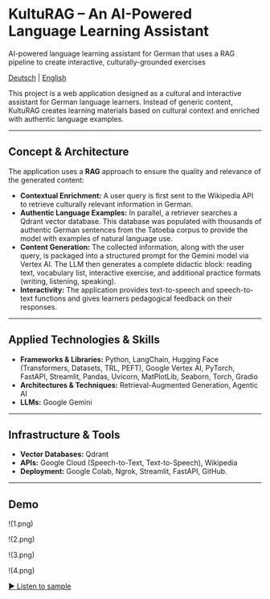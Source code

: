 # KultuRAG – An AI-Powered Language Learning Assistant
AI-powered language learning assistant for German that uses a RAG pipeline to create interactive, culturally-grounded exercises

[Deutsch](README.de.md) | [English](README.md)

This project is a web application designed as a cultural and interactive assistant for German language learners. Instead of generic content, KultuRAG creates learning materials based on cultural context and enriched with authentic language examples.

---

## Concept & Architecture

The application uses a **RAG** approach to ensure the quality and relevance of the generated content:

- **Contextual Enrichment:** A user query is first sent to the Wikipedia API to retrieve culturally relevant information in German.  
- **Authentic Language Examples:** In parallel, a retriever searches a Qdrant vector database. This database was populated with thousands of authentic German sentences from the Tatoeba corpus to provide the model with examples of natural language use.  
- **Content Generation:** The collected information, along with the user query, is packaged into a structured prompt for the Gemini model via Vertex AI. The LLM then generates a complete didactic block: reading text, vocabulary list, interactive exercise, and additional practice formats (writing, listening, speaking).  
- **Interactivity:** The application provides text-to-speech and speech-to-text functions and gives learners pedagogical feedback on their responses.  

---

## Applied Technologies & Skills

- **Frameworks & Libraries:** Python, LangChain, Hugging Face (Transformers, Datasets, TRL, PEFT), Google Vertex AI, PyTorch, FastAPI, Streamlit, Pandas, Uvicorn, MatPlotLib, Seaborn, Torch, Gradio  
- **Architectures & Techniques:** Retrieval-Augmented Generation, Agentic AI  
- **LLMs:** Google Gemini  

---

## Infrastructure & Tools

- **Vector Databases:** Qdrant  
- **APIs:** Google Cloud (Speech-to-Text, Text-to-Speech), Wikipedia  
- **Deployment:** Google Colab, Ngrok, Streamlit, FastAPI, GitHub.

---

## Demo
!(1.png)

!(2.png)

!(3.png)

!(4.png)

[▶️ Listen to sample](46cc27041fa015f25dac17c6f52933f7813781ed45f98960a26e44ff.mp3)

